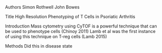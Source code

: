 Authors
Simon Rothwell
John Bowes

Title
High Resolution Phenotyping of T Cells in Psoriatic Arthritis

Introduction
Mass cytometry using CyTOF is a powerful technique that can be used to phenotype cells (Chinoy 2011)
Lamb et al was the first instance of using this technique on T-reg cells (Lamb 2015)

Methods
Did this in disease state

